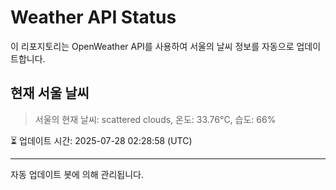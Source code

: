 
# Weather API Status

이 리포지토리는 OpenWeather API를 사용하여 서울의 날씨 정보를 자동으로 업데이트합니다.

## 현재 서울 날씨
> 서울의 현재 날씨: scattered clouds, 온도: 33.76°C, 습도: 66%

⏳ 업데이트 시간: 2025-07-28 02:28:58 (UTC)

---
자동 업데이트 봇에 의해 관리됩니다.
